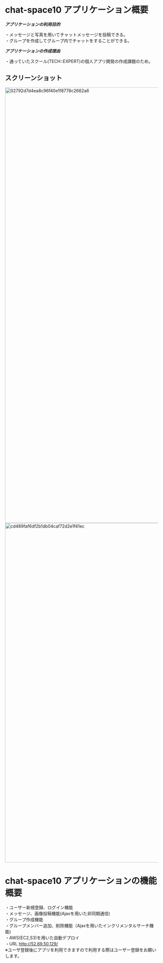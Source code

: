 # chat-space10 アプリケーション概要
***アプリケーションの利用目的***

・メッセージと写真を用いてチャットメッセージを投稿できる。  
・グループを作成してグループ内でチャットをすることができる。


***アプリケーションの作成理由***

・通っていたスクール(TECH::EXPERT)の個人アプリ開発の作成課題のため。

## スクリーンショット

<img width="1437" alt="02792d7d4ea8c96f40e1f8778c2662a6" src="https://user-images.githubusercontent.com/54498213/70110254-c8041080-1691-11ea-9f8d-769cf56d3cfe.png">

<img width="1120" alt="cd489faf6df2b1db04caf72d2e1f41ec" src="https://user-images.githubusercontent.com/54498213/70110307-e5d17580-1691-11ea-8939-96724364dcc9.png">


# chat-space10 アプリケーションの機能概要

・ユーザー新規登録、ログイン機能    
・メッセージ、画像投稿機能(Ajaxを用いた非同期通信)  
・グループ作成機能  
・グループメンバー追加、削除機能（Ajaxを用いたインクリメンタルサーチ機能)  
・AWS(EC2,S3)を用いた自動デプロイ  
・URL http://52.69.50.129/  
※ユーザ登録後にアプリを利用できますので利用する際はユーザー登録をお願いします。

